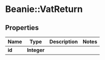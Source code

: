 # Beanie::VatReturn

## Properties
Name | Type | Description | Notes
------------ | ------------- | ------------- | -------------
**id** | **Integer** |  | 


